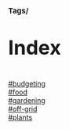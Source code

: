 # <p style='font-size: 15px;'>Tags/</p>
# <p style='font-size: 40px;'>Index</p>

<a href='tag-budgeting.html'>#budgeting</a>\
<a href='tag-food.html'>#food</a>\
<a href='tag-gardening.html'>#gardening</a>\
<a href='tag-off-grid.html'>#off-grid</a>\
<a href='tag-plants.html'>#plants</a>